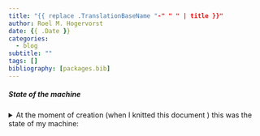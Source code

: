 ```yaml
---
title: "{{ replace .TranslationBaseName "-" " " | title }}"
author: Roel M. Hogervorst
date: {{ .Date }}
categories:
  - blog
subtitle: ""
tags: []
bibliography: [packages.bib]
---
```


<!-- content  -->
<!-- 
 packages.bib is created in the end, it will use all packages used.
In the text of your post, reference items in the knitr-generated BibTeX file using @R-packagename. For example, in this post, we used several R packages including blogdown (Xie 2017a) and knitr (Xie 2018).

try to think of the following things:
 - tell what you learn in this part 
 - problem statement
 - sub headings
 - kicker
 - references, explicitly name them. 
---------
Good tutorials are: 
- quick. tell what you want to do, how to do it
- easy: success is important. playtest the tutorial under different circumstances
- not to easy: Don't get htem throug ht toturoial onluy to runinto a wall later on. 

-->




##### State of the machine
<details>
<summary> At the moment of creation (when I knitted this document ) this was the state of my machine: <click> </summary>

```{r}
sessioninfo::session_info()
knitr::write_bib(.packages(), "packages.bib") 
```


</details>


